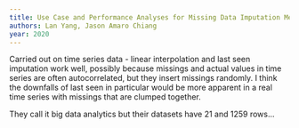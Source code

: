 ```yaml
---
title: Use Case and Performance Analyses for Missing Data Imputation Methods in Big Data Analytics
authors: Lan Yang, Jason Amaro Chiang
year: 2020
---
```


Carried out on time series data - linear interpolation and last seen imputation work well, possibly because missings and actual values in time series are often autocorrelated, but they insert missings randomly. I think the downfalls of last seen in particular would be more apparent in a real time series with missings that are clumped together.

They call it big data analytics but their datasets have 21 and 1259 rows...